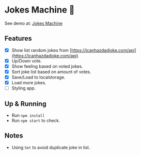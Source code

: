 # Jokes Machine 🤣

See demo at: [Jokes Machine](https://festive-engelbart-0d235c.netlify.com/)

## Features

- [x] Show list random jokes from [https://icanhazdadjoke.com/api](https://icanhazdadjoke.com/api)
- [x] Up/Down vote.
- [x] Show feeling based on voted jokes.
- [x] Sort joke list based on amount of votes.
- [x] Save/Load to localstorage.
- [x] Load more jokes.
- [ ] Styling app.

## Up & Running

- Run `npm install`
- Run `npm start` to check.

## Notes

- Using `Set` to avoid duplicate joke in list.
